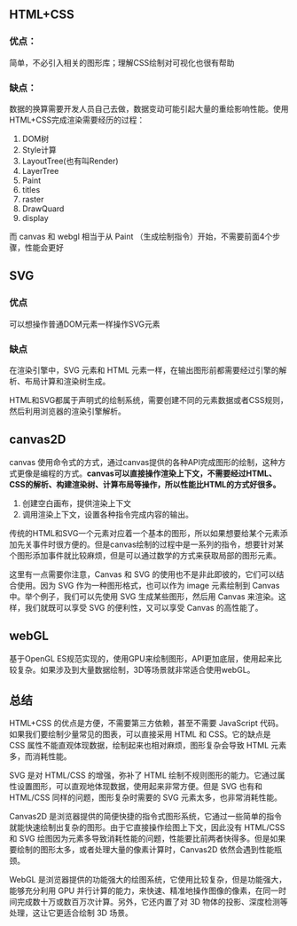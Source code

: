 ## HTML+CSS

### 优点：

简单，不必引入相关的图形库；理解CSS绘制对可视化也很有帮助

### 缺点：

数据的换算需要开发人员自己去做，数据变动可能引起大量的重绘影响性能。使用HTML+CSS完成渲染需要经历的过程：
1. DOM树
2. Style计算
3. LayoutTree(也有叫Render)
4. LayerTree
5. Paint
6. titles
7. raster
8. DrawQuard
9. display

而 canvas 和 webgl 相当于从 Paint （生成绘制指令）开始，不需要前面4个步骤，性能会更好

## SVG

### 优点

可以想操作普通DOM元素一样操作SVG元素

### 缺点

在渲染引擎中，SVG 元素和 HTML 元素一样，在输出图形前都需要经过引擎的解析、布局计算和渲染树生成。

HTML和SVG都属于声明式的绘制系统，需要创建不同的元素数据或者CSS规则，然后利用浏览器的渲染引擎解析。

## canvas2D

canvas 使用命令式的方式，通过canvas提供的各种API完成图形的绘制，这种方式更像是编程的方式。**canvas可以直接操作渲染上下文，不需要经过HTML、CSS的解析、构建渲染树、计算布局等操作，所以性能比HTML的方式好很多。**

1. 创建空白画布，提供渲染上下文
2. 调用渲染上下文，设置各种指令完成内容的输出。

传统的HTML和SVG一个元素对应着一个基本的图形，所以如果想要给某个元素添加先关事件时很方便的。但是canvas绘制的过程中是一系列的指令，想要针对某个图形添加事件就比较麻烦，但是可以通过数学的方式来获取局部的图形元素。

这里有一点需要你注意，Canvas 和 SVG 的使用也不是非此即彼的，它们可以结合使用。因为 SVG 作为一种图形格式，也可以作为 image 元素绘制到 Canvas 中。举个例子，我们可以先使用 SVG 生成某些图形，然后用 Canvas 来渲染。这样，我们就既可以享受 SVG 的便利性，又可以享受 Canvas 的高性能了。

## webGL

基于OpenGL ES规范实现的，使用GPU来绘制图形，API更加底层，使用起来比较复杂。如果涉及到大量数据绘制，3D等场景就非常适合使用webGL。


## 总结

HTML+CSS 的优点是方便，不需要第三方依赖，甚至不需要 JavaScript 代码。如果我们要绘制少量常见的图表，可以直接采用 HTML 和 CSS。它的缺点是 CSS 属性不能直观体现数据，绘制起来也相对麻烦，图形复杂会导致 HTML 元素多，而消耗性能。

SVG 是对 HTML/CSS 的增强，弥补了 HTML 绘制不规则图形的能力。它通过属性设置图形，可以直观地体现数据，使用起来非常方便。但是 SVG 也有和 HTML/CSS 同样的问题，图形复杂时需要的 SVG 元素太多，也非常消耗性能。

Canvas2D 是浏览器提供的简便快捷的指令式图形系统，它通过一些简单的指令就能快速绘制出复杂的图形。由于它直接操作绘图上下文，因此没有 HTML/CSS 和 SVG 绘图因为元素多导致消耗性能的问题，性能要比前两者快得多。但是如果要绘制的图形太多，或者处理大量的像素计算时，Canvas2D 依然会遇到性能瓶颈。

WebGL 是浏览器提供的功能强大的绘图系统，它使用比较复杂，但是功能强大，能够充分利用 GPU 并行计算的能力，来快速、精准地操作图像的像素，在同一时间完成数十万或数百万次计算。另外，它还内置了对 3D 物体的投影、深度检测等处理，这让它更适合绘制 3D 场景。

